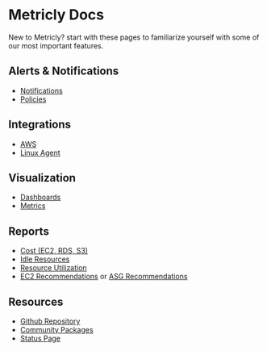 # Metricly Docs

New to Metricly? start with these pages to familiarize yourself with some of our most important features. 

## Alerts & Notifications

- [Notifications][3]
- [Policies][4]

## Integrations

- [AWS][5]
- [Linux Agent][6]

## Visualization
- [Dashboards](7)
- [Metrics](8)

## Reports
- [Cost (EC2, RDS, S3)](/reports/reports-cost)
- [Idle Resources](/reports/idle-resources)
- [Resource Utilization](/reports/reports-resource-utilization)
- [EC2 Recommendations](/reports/ec2-recommendations) or [ASG Recommendations](/reports/reports-asg-recommendations)

## Resources

- [Github Repository](https://github.com/Netuitive)
- [Community Packages](https://github.com/netuitive-community-packages)
- [Status Page](http://status.metricly.com/)

[1]: /getting-started/cost-tools
[2]: /getting-started/metric-monitoring
[3]: /alerts-notifications/notifications
[4]: /alerts-notifications/policies
[5]: /integrations/agents/aws-integrations
[6]: /integrations/agents/linux-agent
[7]: /data-visualization/dashboards
[8]: /data-visualization/metrics
